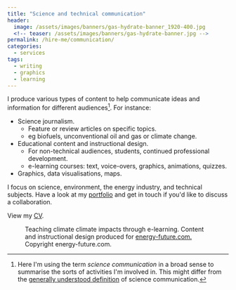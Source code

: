 ```yaml
---
title: "Science and technical communication"
header:
  image: /assets/images/banners/gas-hydrate-banner_1920-400.jpg
  <!-- teaser: /assets/images/banners/gas-hydrate-banner.jpg -->
permalink: /hire-me/communication/
categories: 
  - services
tags:
  - writing
  - graphics
  - learning
---
```


<!-- {% include toc title="Contents" icon="file-text" %} -->

I produce various types of content to help communicate ideas and information for different audiences[^sci-comm-def]. For instance:

[^sci-comm-def]: Here I'm using the term *science communication* in a broad sense to summarise the sorts of activities I'm involved in. This might differ from the [generally understood definition](https://en.wikipedia.org/wiki/Science_communication) of science communication.

* Science journalism.
  * Feature or review articles on specific topics.
  * eg biofuels, unconventional oil and gas or climate change.
* Educational content and instructional design.
  * For non-technical audiences, students, continued professional development.
  * e-learning courses: text, voice-overs, graphics, animations, quizzes.
* Graphics, data visualisations, maps.

I focus on science, environment, the energy industry, and technical subjects. Have a look at my [portfolio](/collection-archive/) and get in touch if you'd like to discuss a collaboration.

View my <a href="/cv/">CV</a>.

<figure class="align-centre">
  <img src="{{ site.url }}{{ site.baseurl }}/assets/images/comms/ef-climate-imapcts.png" alt="">
  <figcaption>Teaching climate climate impacts through e-learning. Content and instructional design produced for <a href="http://energy-future.com/" target="_blank">energy-future.com.</a> Copyright energy-future.com.</figcaption>
</figure> 

